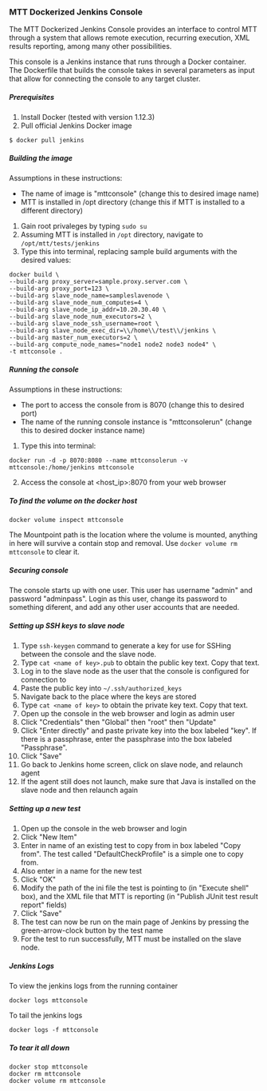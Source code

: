 ### MTT Dockerized Jenkins Console

The MTT Dockerized Jenkins Console provides an interface to control MTT through a system that allows remote execution, recurring execution, XML results reporting, among many other possibilities.

This console is a Jenkins instance that runs through a Docker container. The Dockerfile that builds the console takes in several parameters as input that allow for connecting the console to any target cluster.

##### Prerequisites

1. Install Docker (tested with version 1.12.3)
2. Pull official Jenkins Docker image
```
$ docker pull jenkins
```

##### Building the image

Assumptions in these instructions:
* The name of image is "mttconsole" (change this to desired image name)
* MTT is installed in /opt directory (change this if MTT is installed to a different directory)

1. Gain root privaleges by typing `sudo su`
2. Assuming MTT is installed in `/opt` directory, navigate to `/opt/mtt/tests/jenkins`
3. Type this into terminal, replacing sample build arguments with the desired values:
```
docker build \
--build-arg proxy_server=sample.proxy.server.com \
--build-arg proxy_port=123 \
--build-arg slave_node_name=sampleslavenode \
--build-arg slave_node_num_computes=4 \
--build-arg slave_node_ip_addr=10.20.30.40 \
--build-arg slave_node_num_executors=2 \
--build-arg slave_node_ssh_username=root \
--build-arg slave_node_exec_dir=\\/home\\/test\\/jenkins \
--build-arg master_num_executors=2 \
--build-arg compute_node_names="node1 node2 node3 node4" \
-t mttconsole .
```

##### Running the console

Assumptions in these instructions:
* The port to access the console from is 8070 (change this to desired port)
* The name of the running console instance is "mttconsolerun" (change this to desired docker instance name)

1. Type this into terminal:
```
docker run -d -p 8070:8080 --name mttconsolerun -v mttconsole:/home/jenkins mttconsole
```
2. Access the console at <host_ip>:8070 from your web browser

##### To find the volume on the docker host
```
docker volume inspect mttconsole
```
The Mountpoint path is the location where the volume is mounted, anything in here will survive a contain stop and removal.  Use `docker volume rm mttconsole` to clear it.

##### Securing console

The console starts up with one user. This user has username "admin" and password "adminpass". Login as this user, change its password to something diferent, and add any other user accounts that are needed.

##### Setting up SSH keys to slave node

1. Type `ssh-keygen` command to generate a key for use for SSHing between the console and the slave node.
2. Type `cat <name of key>.pub` to obtain the public key text. Copy that text.
3. Log in to the slave node as the user that the console is configured for connection to
4. Paste the public key into `~/.ssh/authorized_keys`
5. Navigate back to the place where the keys are stored
6. Type `cat <name of key>` to obtain the private key text. Copy that text.
7. Open up the console in the web browser and login as admin user
8. Click "Credentials" then "Global" then "root" then "Update"
9. Click "Enter directly" and paste private key into the box labeled "key". If there is a passphrase, enter the passphrase into the box labeled "Passphrase".
10. Click "Save"
11. Go back to Jenkins home screen, click on slave node, and relaunch agent
12. If the agent still does not launch, make sure that Java is installed on the slave node and then relaunch again

##### Setting up a new test

1. Open up the console in the web browser and login
2. Click "New Item"
3. Enter in name of an existing test to copy from in box labeled "Copy from". The test called "DefaultCheckProfile" is a simple one to copy from.
4. Also enter in a name for the new test
5. Click "OK"
6. Modify the path of the ini file the test is pointing to (in "Execute shell" box), and the XML file that MTT is reporting (in "Publish JUnit test result report" fields)
7. Click "Save"
8. The test can now be run on the main page of Jenkins by pressing the green-arrow-clock button by the test name
9. For the test to run successfully, MTT must be installed on the slave node.

##### Jenkins Logs
To view the jenkins logs from the running container
```
docker logs mttconsole
```

To tail the jenkins logs
```
docker logs -f mttconsole
```

##### To tear it all down
```
docker stop mttconsole
docker rm mttconsole
docker volume rm mttconsole
```
